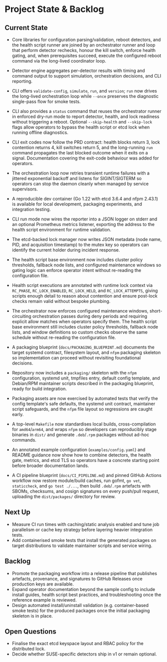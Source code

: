 # Project State & Backlog

## Current State
- Core libraries for configuration parsing/validation, reboot detectors, and the
  health script runner are joined by an orchestrator runner and loop that perform
  detector rechecks, honour the kill switch, enforce health gating, and, when
  prerequisites succeed, execute the configured reboot command via the long-lived
  coordinator loop.
- Detector engine aggregates per-detector results with timing and command output
  to support simulation, orchestration decisions, and CLI reporting.
- CLI offers `validate-config`, `simulate`, `run`, and `version`; `run` now drives
  the long-lived orchestration loop while `--once` preserves the diagnostic
  single-pass flow for smoke tests.
- CLI also provides a `status` command that reuses the orchestrator runner in
  enforced dry-run mode to report detector, health, and lock readiness without
  triggering a reboot.  Optional `--skip-health` and `--skip-lock` flags allow
  operators to bypass the health script or etcd lock when running offline
  diagnostics.
- CLI exit codes now follow the PRD contract: health blocks return 3, lock
  contention returns 4, kill switches return 5, and the long-running `run`
  command propagates the last blocked outcome when it exits on a signal.
  Documentation covering the exit-code behaviour was added for operators.
- The orchestration loop now retries transient runtime failures with a
  jittered exponential backoff and listens for SIGINT/SIGTERM so operators can
  stop the daemon cleanly when managed by service supervisors.
- A reproducible dev container (Go 1.22 with etcd 3.6.4 and nfpm 2.43.1) is
  available for local development, packaging experiments, and integration
  testing.
- CLI run mode now wires the reporter into a JSON logger on stderr and an
  optional Prometheus metrics listener, exporting the address to the health
  script environment for runtime validation.
- The etcd-backed lock manager now writes JSON metadata (node name, PID, and
  acquisition timestamp) to the mutex key so operators can identify the
  current holder during incident response.
- The health script base environment now includes cluster policy thresholds,
  fallback node lists, and configured maintenance windows so gating logic can
  enforce operator intent without re-reading the configuration file.
- Health script executions are annotated with runtime lock context via
  `RC_PHASE`, `RC_LOCK_ENABLED`, `RC_LOCK_HELD`, and `RC_LOCK_ATTEMPTS`, giving
  scripts enough detail to reason about contention and ensure post-lock checks
  remain valid without bespoke plumbing.
- The orchestrator now enforces configured maintenance windows, short-circuiting
  orchestration passes during deny periods and requiring explicit allow matches
  when operators specify them.  The health script base environment still
  includes cluster policy thresholds, fallback node lists, and window
  definitions so custom checks observe the same schedule without re-reading the
  configuration file.
- A packaging blueprint (`docs/PACKAGING_BLUEPRINT.md`) documents the target
  systemd contract, filesystem layout, and `nfpm` packaging skeleton so
  implementation can proceed without revisiting foundational decisions.
- Repository now includes a `packaging/` skeleton with the `nfpm` configuration,
  systemd unit, tmpfiles entry, default config template, and Debian/RPM
  maintainer scripts described in the packaging blueprint, ready for build
  integration.
- Packaging assets are now exercised by automated tests that verify the config
  template's safe defaults, the systemd unit contract, maintainer script
  safeguards, and the `nfpm` file layout so regressions are caught early.
- A top-level `Makefile` now standardises local builds, cross-compilation for
  `amd64`/`arm64`, and wraps `nfpm` so developers can reproducibly stage
  binaries in `dist/` and generate `.deb`/`.rpm` packages without ad-hoc
  commands.
- An annotated example configuration (`examples/config.yaml`) and README
  guidance now show how to combine detectors, the health gate, metrics, and
  etcd TLS so operators have a concrete starting point before broader
  documentation lands.

- A CI pipeline blueprint (`docs/CI_PIPELINE.md`) and pinned GitHub Actions
  workflow now restore module/build caches, run gofmt, `go vet`,
  `staticcheck`, and `go test ./...`, then build `.deb`/`.rpm` artefacts with
  SBOMs, checksums, and cosign signatures on every push/pull request,
  uploading the `dist/packages/` directory for review.

## Next Up
- Measure CI run times with caching/static analysis enabled and tune job
  parallelism or cache key strategy before layering heavier integration tests.
- Add containerised smoke tests that install the generated packages on target
  distributions to validate maintainer scripts and service wiring.

## Backlog
- Promote the packaging workflow into a release pipeline that publishes
  artefacts, provenance, and signatures to GitHub Releases once production
  keys are available.
- Expand operator documentation beyond the sample config to include install
  guides, health script best practices, and troubleshooting once the reference
  example is reviewed.
- Design automated install/uninstall validation (e.g. container-based smoke
  tests) for the produced packages once the initial packaging skeleton is in
  place.

## Open Questions
- Finalise the exact etcd keyspace layout and RBAC policy for the distributed lock.
- Decide whether SUSE-specific detectors ship in v1 or remain optional.
